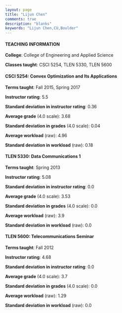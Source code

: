 ```yaml
---
layout: page
title: "Lijun Chen" 
comments: true
description: "blanks"
keywords: "Lijun Chen,CU,Boulder"
---
```

<head>
<script src="https://ajax.googleapis.com/ajax/libs/jquery/2.1.3/jquery.min.js"></script>
<script src="https://dl.dropboxusercontent.com/s/pc42nxpaw1ea4o9/highcharts.js?dl=0"></script>
<!-- <script src="../assets/js/highcharts.js"></script> -->
<style type="text/css">@font-face {
	font-family: "Bebas Neue";
	src: url(https://www.filehosting.org/file/details/544349/BebasNeue Regular.otf) format("opentype");
	}
	h1.Bebas { 
		font-family: "Bebas Neue", Verdana, Tahoma;
	}
</style>
</head>
	   
#### TEACHING INFORMATION

**College**: College of Engineering and Applied Science

**Classes taught**: CSCI 5254, TLEN 5330, TLEN 5600

#### CSCI 5254: Convex Optimization and Its Applications

**Terms taught**: Fall 2015, Spring 2017

**Instructor rating**: 5.5

**Standard deviation in instructor rating**: 0.36

**Average grade** (4.0 scale): 3.68

**Standard deviation in grades** (4.0 scale): 0.04

**Average workload** (raw): 4.96

**Standard deviation in workload** (raw): 0.18

#### TLEN 5330: Data Communications 1

**Terms taught**: Spring 2013

**Instructor rating**: 5.08

**Standard deviation in instructor rating**: 0.0

**Average grade** (4.0 scale): 3.53

**Standard deviation in grades** (4.0 scale): 0.0

**Average workload** (raw): 3.9

**Standard deviation in workload** (raw): 0.0

#### TLEN 5600: Telecommunications Seminar

**Terms taught**: Fall 2012

**Instructor rating**: 4.68

**Standard deviation in instructor rating**: 0.0

**Average grade** (4.0 scale): 3.7

**Standard deviation in grades** (4.0 scale): 0.0

**Average workload** (raw): 1.29

**Standard deviation in workload** (raw): 0.0

